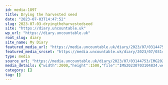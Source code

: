 ```yaml
---
id: media-1897
title: Drying the harvested seed
date: "2023-07-03T14:47:52"
slug: 2023-07-03-dryingtheharvestedseed
site: "https://diary.uncountable.uk"
wp_url: "https://diary.uncountable.uk"
root_slug: diary
site_name: My Diary
featured_media_url: "https://media.uncountable.uk/diary/2023/07/03144753/IMG20230703104834.webp"
featured_media_srcset: "https://media.uncountable.uk/diary/2023/07/03144753/IMG20230703104834-300x225.webp 300w, https://media.uncountable.uk/diary/2023/07/03144753/IMG20230703104834-1024x768.webp 1024w, https://media.uncountable.uk/diary/2023/07/03144753/IMG20230703104834-150x150.webp 150w, https://media.uncountable.uk/diary/2023/07/03144753/IMG20230703104834-640x480.webp 640w, https://media.uncountable.uk/diary/2023/07/03144753/IMG20230703104834.webp 2000w"
type: media
source_url: "https://media.uncountable.uk/diary/2023/07/03144753/IMG20230703104834.webp"
media_details: {"width":2000,"height":1500,"file":"IMG20230703104834.webp","filesize":202278,"sizes":{"medium":{"file":"IMG20230703104834-300x225.webp","width":300,"height":225,"filesize":25164,"mime_type":"image/webp","source_url":"https://media.uncountable.uk/diary/2023/07/03144753/IMG20230703104834-300x225.webp"},"large":{"file":"IMG20230703104834-1024x768.webp","width":1024,"height":768,"filesize":250134,"mime_type":"image/webp","source_url":"https://media.uncountable.uk/diary/2023/07/03144753/IMG20230703104834-1024x768.webp"},"thumbnail":{"file":"IMG20230703104834-150x150.webp","width":150,"height":150,"filesize":8812,"mime_type":"image/webp","source_url":"https://media.uncountable.uk/diary/2023/07/03144753/IMG20230703104834-150x150.webp"},"mobwidth":{"file":"IMG20230703104834-640x480.webp","width":640,"height":480,"filesize":105936,"mime_type":"image/webp","source_url":"https://media.uncountable.uk/diary/2023/07/03144753/IMG20230703104834-640x480.webp"},"full":{"file":"IMG20230703104834.webp","width":2000,"height":1500,"mime_type":"image/webp","source_url":"https://media.uncountable.uk/diary/2023/07/03144753/IMG20230703104834.webp"}},"image_meta":{"aperture":"0","credit":"","camera":"","caption":"","created_timestamp":"0","copyright":"","focal_length":"0","iso":"0","shutter_speed":"0","title":"","orientation":"0","keywords":[]}}
category: []
tag: []
---
```


